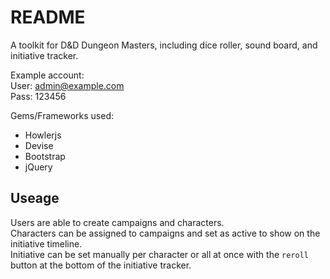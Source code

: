 # README

A toolkit for D&D Dungeon Masters, including dice roller, sound board, and initiative tracker.

Example account:  
User: admin@example.com  
Pass: 123456

Gems/Frameworks used:  
* Howlerjs  
* Devise 
* Bootstrap 
* jQuery

## Useage

Users are able to create campaigns and characters.  
Characters can be assigned to campaigns and set as active to show on the initiative timeline.  
Initiative can be set manually per character or all at once with the `reroll` button at the bottom of the initiative tracker.

